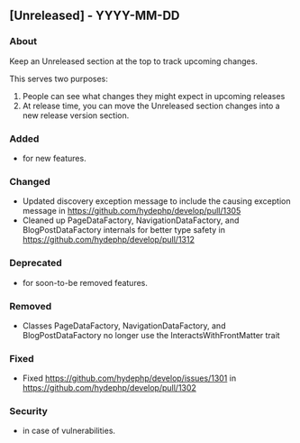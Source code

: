 ## [Unreleased] - YYYY-MM-DD

### About

Keep an Unreleased section at the top to track upcoming changes.

This serves two purposes:

1. People can see what changes they might expect in upcoming releases
2. At release time, you can move the Unreleased section changes into a new release version section.

### Added
- for new features.

### Changed
- Updated discovery exception message to include the causing exception message in https://github.com/hydephp/develop/pull/1305
- Cleaned up PageDataFactory, NavigationDataFactory, and BlogPostDataFactory internals for better type safety in https://github.com/hydephp/develop/pull/1312

### Deprecated
- for soon-to-be removed features.

### Removed
- Classes PageDataFactory, NavigationDataFactory, and BlogPostDataFactory no longer use the InteractsWithFrontMatter trait

### Fixed
- Fixed https://github.com/hydephp/develop/issues/1301 in https://github.com/hydephp/develop/pull/1302

### Security
- in case of vulnerabilities.
